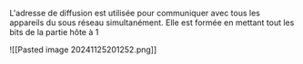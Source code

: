 
L'adresse de diffusion est utilisée pour communiquer avec tous les appareils du sous réseau simultanément. Elle est formée en mettant tout les bits de la partie hôte à 1


![[Pasted image 20241125201252.png]]